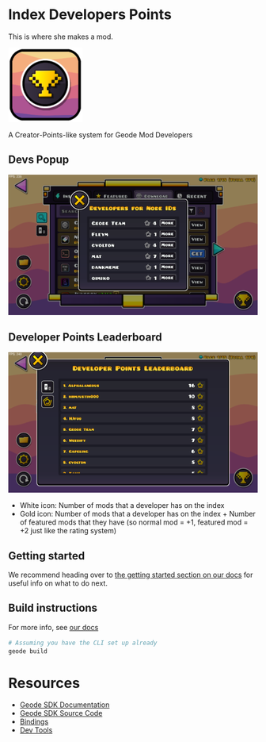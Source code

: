 # Index Developers Points
This is where she makes a mod.

<img src="logo.png" width="150" alt="the mod's logo" />

A Creator-Points-like system for Geode Mod Developers

## Devs Popup
![ss1](res/ss1.png)

## Developer Points Leaderboard
![ss2](res/ss2.png)
- White icon: Number of mods that a developer has on the index
- Gold icon: Number of mods that a developer has on the index + Number of featured mods that they have (so normal mod = +1, featured mod = +2 just like the rating system)


## Getting started
We recommend heading over to [the getting started section on our docs](https://docs.geode-sdk.org/getting-started/) for useful info on what to do next.

## Build instructions
For more info, see [our docs](https://docs.geode-sdk.org/getting-started/create-mod#build)
```sh
# Assuming you have the CLI set up already
geode build
```

# Resources
* [Geode SDK Documentation](https://docs.geode-sdk.org/)
* [Geode SDK Source Code](https://github.com/geode-sdk/geode/)
* [Bindings](https://github.com/geode-sdk/bindings/)
* [Dev Tools](https://github.com/geode-sdk/DevTools)
